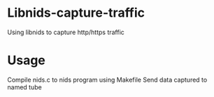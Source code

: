 # Libnids-capture-traffic
Using libnids to capture http/https traffic
# Usage
Compile nids.c to nids program using Makefile
Send data captured to named tube
